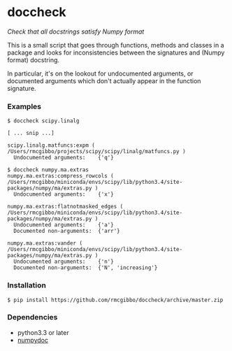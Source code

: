 # doccheck
*Check that all docstrings satisfy Numpy format*

This is a small script that goes through functions, methods and classes in a package and looks for
inconsistencies between the signatures and (Numpy format) docstring.

In particular, it's on the lookout for undocumented arguments, or documented arguments which don't actually
appear in the function signature.

### Examples
```
$ doccheck scipy.linalg

[ ... snip ...]

scipy.linalg.matfuncs:expm ( /Users/rmcgibbo/projects/scipy/scipy/linalg/matfuncs.py )
  Undocumented arguments:    {'q'}
``` 

```
$ doccheck numpy.ma.extras
numpy.ma.extras:compress_rowcols ( /Users/rmcgibbo/miniconda/envs/scipy/lib/python3.4/site-packages/numpy/ma/extras.py )
  Undocumented arguments:    {'x'}

numpy.ma.extras:flatnotmasked_edges ( /Users/rmcgibbo/miniconda/envs/scipy/lib/python3.4/site-packages/numpy/ma/extras.py )
  Undocumented arguments:    {'a'}
  Documented non-arguments:  {'arr'}

numpy.ma.extras:vander ( /Users/rmcgibbo/miniconda/envs/scipy/lib/python3.4/site-packages/numpy/ma/extras.py )
  Undocumented arguments:    {'n'}
  Documented non-arguments:  {'N', 'increasing'}
```

### Installation
```
$ pip install https://github.com/rmcgibbo/doccheck/archive/master.zip
```

### Dependencies
- python3.3 or later
- [numpydoc](https://github.com/numpy/numpydoc)

